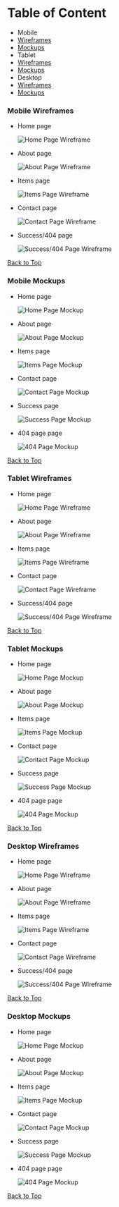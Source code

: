 # Table of Content

- Mobile
- [Wireframes](#mobile-wireframes)
- [Mockups](#mobile-mockups)
- Tablet
- [Wireframes](#tablet-wireframes)
- [Mockups](#tablet-mockups)
- Desktop
- [Wireframes](#desktop-wireframes)
- [Mockups](#desktop-mockups)

### Mobile Wireframes

- Home page

    ![Home Page Wireframe](documentation/wireframes/mobile/home.png)

- About page

    ![About Page Wireframe](documentation/wireframes/mobile/about.png)

- Items page

    ![Items Page Wireframe](documentation/wireframes/mobile/items.png)

- Contact page

    ![Contact Page Wireframe](documentation/wireframes/mobile/contact.png)

- Success/404 page

    ![Success/404 Page Wireframe](documentation/wireframes/mobile/success+error.png)

[Back to Top](#table-of-content)

### Mobile Mockups

- Home page

    ![Home Page Mockup](documentation/mockups/mobile/home.png)

- About page

    ![About Page Mockup](documentation/mockups/mobile/about.png)

- Items page

    ![Items Page Mockup](documentation/mockups/mobile/items.png)

- Contact page

    ![Contact Page Mockup](documentation/mockups/mobile/contact.png)

- Success page

    ![Success Page Mockup](documentation/mockups/mobile/success.png)

- 404 page page

    ![404 Page Mockup](documentation/mockups/mobile/error.png)

[Back to Top](#table-of-content)

### Tablet Wireframes

- Home page

    ![Home Page Wireframe](documentation/wireframes/tablet/home.png)

- About page

    ![About Page Wireframe](documentation/wireframes/tablet/about.png)

- Items page

    ![Items Page Wireframe](documentation/wireframes/tablet/items.png)

- Contact page

    ![Contact Page Wireframe](documentation/wireframes/tablet/contact.png)

- Success/404 page

    ![Success/404 Page Wireframe](documentation/wireframes/tablet/success+error.png)

[Back to Top](#table-of-content)

### Tablet Mockups

- Home page

    ![Home Page Mockup](documentation/mockups/tablet/home.png)

- About page

    ![About Page Mockup](documentation/mockups/tablet/about.png)

- Items page

    ![Items Page Mockup](documentation/mockups/tablet/items.png)

- Contact page

    ![Contact Page Mockup](documentation/mockups/tablet/contact.png)

- Success page

    ![Success Page Mockup](documentation/mockups/tablet/success.png)

- 404 page page

    ![404 Page Mockup](documentation/mockups/tablet/error.png)

[Back to Top](#table-of-content)

### Desktop Wireframes

- Home page

    ![Home Page Wireframe](documentation/wireframes/desktop/home.png)

- About page

    ![About Page Wireframe](documentation/wireframes/desktop/about.png)

- Items page

    ![Items Page Wireframe](documentation/wireframes/desktop/items.png)

- Contact page

    ![Contact Page Wireframe](documentation/wireframes/desktop/contact.png)

- Success/404 page

    ![Success/404 Page Wireframe](documentation/wireframes/desktop/success+error.png)

[Back to Top](#table-of-content)

### Desktop Mockups

- Home page

    ![Home Page Mockup](documentation/mockups/desktop/home.png)

- About page

    ![About Page Mockup](documentation/mockups/desktop/about.png)

- Items page

    ![Items Page Mockup](documentation/mockups/desktop/items.png)

- Contact page

    ![Contact Page Mockup](documentation/mockups/desktop/contact.png)

- Success page

    ![Success Page Mockup](documentation/mockups/desktop/success.png)

- 404 page page

    ![404 Page Mockup](documentation/mockups/desktop/error.png)

[Back to Top](#table-of-content)